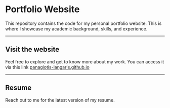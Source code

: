 # Portfolio Website

This repository contains the code for my personal portfolio website. This is where I showcase my academic background, skills, and experience.

---

## Visit the website

Feel free to explore and get to know more about my work. You can access it via this link [panagiotis-langaris.github.io](https://panagiotis-langaris.github.io)

---

## Resume

Reach out to me for the latest version of my resume.
